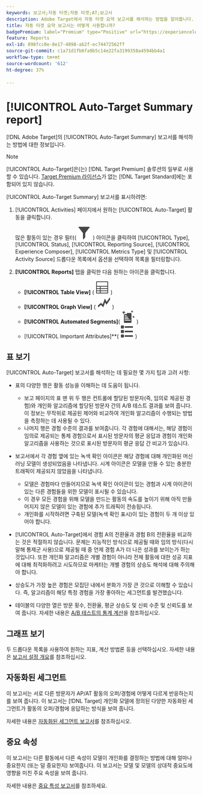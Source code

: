 ```yaml
---
keywords: 보고서;자동 타겟;자동 타겟;AT;보고서
description: Adobe Target에서 자동 타겟 요약 보고서를 해석하는 방법을 알아봅니다. 이 보고서에서 자동화된 세그먼트 및 중요 속성 보고서로 전환할 수 있습니다.
title: 자동 타겟 요약 보고서는 어떻게 사용합니까?
badgePremium: label="Premium" type="Positive" url="https://experienceleague.adobe.com/docs/target/using/introduction/intro.html?lang=en#premium newtab=true" tooltip="Target Premium에 포함된 내용을 확인합니다."
feature: Reports
exl-id: 098fcc0e-8e17-4898-ab2f-ec74472562ff
source-git-commit: c1a71d1fb6fa9b5c14e22fa3199358a4594bb4a1
workflow-type: tm+mt
source-wordcount: '612'
ht-degree: 37%

---
```


# [!UICONTROL Auto-Target Summary report]

[!DNL Adobe Target]의 [!UICONTROL Auto-Target Summary] 보고서를 해석하는 방법에 대한 정보입니다.

>[!NOTE]
>
>[!UICONTROL Auto-Target]은(는) [!DNL Target Premium] 솔루션의 일부로 사용할 수 있습니다. [Target Premium 라이선스](/help/main/c-intro/intro.md#premium)가 없는 [!DNL Target Standard]에는 포함되어 있지 않습니다.

[!UICONTROL Auto-Target Summary] 보고서를 표시하려면:

1. [!UICONTROL Activities] 페이지에서 원하는 [!UICONTROL Auto-Target] 활동을 클릭합니다.

   많은 활동이 있는 경우 필터( ![필터 아이콘](/help/main/assets/icons/Filter.svg) ) 아이콘을 클릭하여 [!UICONTROL Type], [!UICONTROL Status], [!UICONTROL Reporting Source], [!UICONTROL Experience Composer], [!UICONTROL Metrics Type] 및 [!UICONTROL Activity Source] 드롭다운 목록에서 옵션을 선택하여 목록을 필터링합니다.

1. **[!UICONTROL Reports]** 탭을 클릭한 다음 원하는 아이콘을 클릭합니다.

   * **[!UICONTROL Table View]** ( ![테이블 보기 아이콘](/help/main/assets/icons/Table.svg) )
   * **[!UICONTROL Graph View]** ( ![그래프 보기 아이콘](/help/main/assets/icons/GraphTrend.svg) )
   * **[!UICONTROL Automated Segments]**( ![자동화된 세그먼트 보고서](/help/main/assets/icons/AutomatedSegment.svg) )
   * [!UICONTROL Important Attributes]**( ![중요 특성 아이콘](/help/main/assets/icons/ViewList.svg) )

## 표 보기

[!UICONTROL Auto-Target] 보고서를 해석하는 데 필요한 몇 가지 팁과 고려 사항:

* 표의 다양한 행은 활동 성능을 이해하는 데 도움이 됩니다.

   * 보고 페이지의 표 맨 위 두 행은 컨트롤에 할당된 방문자(즉, 임의로 제공된 경험)와 개인화 알고리즘에 할당된 방문자 간의 A/B 테스트 결과를 보여 줍니다. 이 정보는 무작위로 제공된 제어와 비교하여 개인화 알고리즘이 수행되는 방법을 측정하는 데 사용될 수 있다.
   * 나머지 행은 경험 수준의 결과를 보여줍니다. 각 경험에 대해서는, 해당 경험이 임의로 제공되는 통제 경험으로서 표시된 방문자의 평균 응답과 경험이 개인화 알고리즘을 사용하는 것으로 표시된 방문자의 평균 응답 간 비교가 있습니다.

* 보고서에서 각 경험 옆에 있는 녹색 확인 아이콘은 해당 경험에 대해 개인화된 머신 러닝 모델이 생성되었음을 나타냅니다. 시계 아이콘은 모델을 만들 수 있는 충분한 트래픽이 제공되지 않았음을 나타냅니다.

   * 모델은 경험마다 만들어지므로 녹색 확인 아이콘이 있는 경험과 시계 아이콘이 있는 다른 경험들을 위한 모델이 표시될 수 있습니다.
   * 이 경우 모든 경험을 위해 모델을 만드는 활동의 속도를 높이기 위해 아직 만들어지지 않은 모델이 있는 경험에 추가 트래픽이 전송됩니다.
   * 개인화를 시작하려면 구축된 모델(녹색 확인 표시)이 있는 경험이 두 개 이상 있어야 합니다.

* [!UICONTROL Auto-Target]에서 경험 A의 전환율과 경험 B의 전환율을 비교하는 것은 적절하지 않습니다. 문제는 지능적인 방식으로 제공될 때와 임의 방식(다시 말해 통제군 사용)으로 제공될 때 중 언제 경험 A가 더 나은 성과를 보이는가 하는 것입니다. 또한 개인화 알고리즘은 개별 경험이 아니라 전체 활동에 대한 성공 지표에 대해 최적화하려고 시도하므로 마케터는 개별 경험의 상승도 해석에 대해 주의해야 합니다.
* 상승도가 가장 높은 경험은 모집단 내에서 분화가 가장 큰 것으로 이해할 수 있습니다. 즉, 알고리즘이 해당 특정 경험을 가장 좋아하는 세그먼트를 발견했습니다.
* 테이블의 다양한 열은 방문 횟수, 전환율, 평균 상승도 및 신뢰 수준 및 신뢰도를 보여 줍니다. 자세한 내용은 [A/B 테스트의 통계 계산](/help/main/c-reports/statistical-methodology/statistical-calculations.md)을 참조하십시오.

## 그래프 보기

두 드롭다운 목록을 사용하여 원하는 지표, 계산 방법론 등을 선택하십시오. 자세한 내용은 [보고서 설정 개요](/help/main/c-reports/c-report-settings/report-settings.md)를 참조하십시오.

## 자동화된 세그먼트

이 보고서는 서로 다른 방문자가 AP/AT 활동의 오퍼/경험에 어떻게 다르게 반응하는지를 보여 줍니다. 이 보고서는 [!DNL Target] 개인화 모델에 정의된 다양한 자동화된 세그먼트가 활동의 오퍼/경험에 응답하는 방식을 보여 줍니다.

자세한 내용은 [자동화된 세그먼트 보고서](/help/main/c-reports/c-personalization-insights-reports/automated-segments-report.md)를 참조하십시오.

## 중요 속성

이 보고서는 다른 활동에서 다른 속성이 모델이 개인화를 결정하는 방법에 대해 얼마나 중요한지 (또는 덜 중요한지) 보여줍니다. 이 보고서는 모델 및 모델의 상대적 중요도에 영향을 미친 주요 속성을 보여 줍니다.

자세한 내용은 [중요 특성 보고서](/help/main/c-reports/c-personalization-insights-reports/important-attributes-report.md)를 참조하세요.

